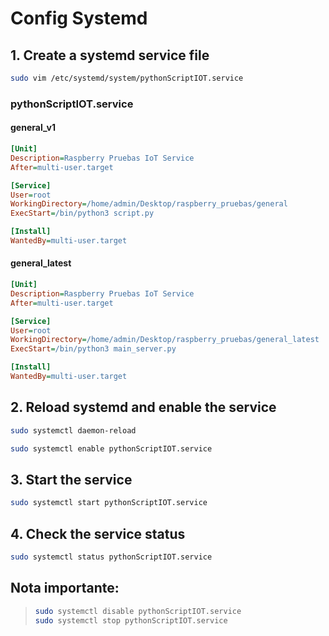 # Config Systemd

## 1. Create a systemd service file

``` bash
sudo vim /etc/systemd/system/pythonScriptIOT.service
```

### pythonScriptIOT.service

#### general_v1

``` ini
[Unit]
Description=Raspberry Pruebas IoT Service
After=multi-user.target

[Service]
User=root
WorkingDirectory=/home/admin/Desktop/raspberry_pruebas/general
ExecStart=/bin/python3 script.py

[Install]
WantedBy=multi-user.target
```

#### general_latest

``` ini
[Unit]
Description=Raspberry Pruebas IoT Service
After=multi-user.target

[Service]
User=root
WorkingDirectory=/home/admin/Desktop/raspberry_pruebas/general_latest
ExecStart=/bin/python3 main_server.py

[Install]
WantedBy=multi-user.target
```

## 2. Reload systemd and enable the service

``` bash
sudo systemctl daemon-reload
```

``` bash
sudo systemctl enable pythonScriptIOT.service
```

## 3. Start the service

```bash
sudo systemctl start pythonScriptIOT.service
```

## 4. Check the service status

``` bash
sudo systemctl status pythonScriptIOT.service
```

## **Nota importante:**
>
> ```bash
> sudo systemctl disable pythonScriptIOT.service
> sudo systemctl stop pythonScriptIOT.service
> ```
>
